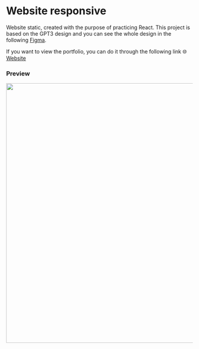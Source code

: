 # Website responsive

Website static, created with the purpose of practicing React.
This project is based on the GPT3 design and you can see the whole design in the following [Figma](https://www.figma.com/file/lz9lLpFHMxHm2odnwM3R0z/gpt3?node-id=0%3A15).

If you want to view the portfolio, you can do it through the following link 🌐[Website](https://pandartist93.github.io/Responsive-Website/)

<h3>Preview</h3>
<div align="center">
    <img src="https://videoapi-muybridge.vimeocdn.com/animated-thumbnails/image/0b240b03-5f02-4e80-8478-be39ac80ee28.gif?ClientID=vimeo-core-prod&Date=1647580410&Signature=2e4cf61ed128adc15e89b751b0cfc4ec031f9976" width="700">
</div>
